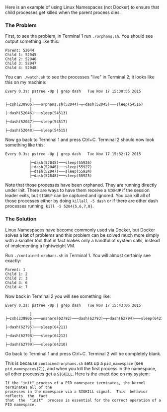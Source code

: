Here is an example of using Linux Namespaces (not Docker) to ensure that child
processes get killed when the parent process dies.

### The Problem

First, to see the problem, in Terminal 1 run `./orphans.sh`.  You should see
output something like this:

```
Parent: 52044
Child 1: 52045
Child 2: 52046
Child 3: 52047
Child 4: 52048
```

You can `./watch.sh` to see the processes "live" in Terminal 2; it looks like
this on my machine:

```
Every 0.3s: pstree -Up | grep dash   Tue Nov 17 15:30:55 2015

           │            ├─zsh(238906)───orphans.sh(52044)─┬─dash(52045)───sleep(54516)
           │            │                                 ├─dash(52046)───sleep(54513)
           │            │                                 ├─dash(52047)───sleep(54517)
           │            │                                 ├─dash(52048)───sleep(54515)
```

Now go back to Terminal 1 and press Ctrl+C.  Terminal 2 should now look
something like this:

```
Every 0.3s: pstree -Up | grep dash   Tue Nov 17 15:32:12 2015

           ├─dash(52045)───sleep(55926)
           ├─dash(52046)───sleep(55927)
           ├─dash(52047)───sleep(55924)
           ├─dash(52048)───sleep(55925)

```

Note that those processes have been orphaned.  They are running directly under
init.  There are ways to have them receive a `SIGHUP` if the session leader
exits, but `SIGHUP` can be captured and ignored.  You can kill all of those
processes either by doing `killall -5 dash` or if there are other dash processes
running, `kill -5 5204{5,6,7,8}`.

### The Solution

Linux Namespaces have become commonly used via Docker, but Docker solves a
**lot** of problems and this problem can be solved much more simply with a
smaller tool that in fact makes only a handful of system calls, instead of
implementing a lightweight VM.

Run `./contained-orphans.sh` in Terminal 1.  You will almost certainly see
exactly:

```
Parent: 1
Child 1: 2
Child 2: 3
Child 3: 6
Child 4: 7
```

Now back in Terminal 2 you will see something like:

```
Every 0.3s: pstree -Up | grep dash   Tue Nov 17 15:43:06 2015

           │            ├─zsh(238906)───unshare(62792)───dash(62793)─┬─dash(62794)───sleep(64213)
           │            │                                            ├─dash(62795)───sleep(64211)
           │            │                                            ├─dash(62798)───sleep(64212)
           │            │                                            ├─dash(62799)───sleep(64210)

```

Go back to Terminal 1 and press Ctrl+C.  Terminal 2 will be completely blank.

This is because `contained-orphans.sh` sets up a `pid_namespace` (see
`pid_namespaces(7)`), and when you kill the first process in the namespace, all
other processes get a `SIGKILL`.  Here is the exact doc on my system:

```
If the "init" process of a PID namespace terminates, the kernel terminates all of the
processes in the namespace via a SIGKILL signal.  This  behavior  reflects  the  fact
that  the  "init"  process is essential for the correct operation of a PID namespace.
```
